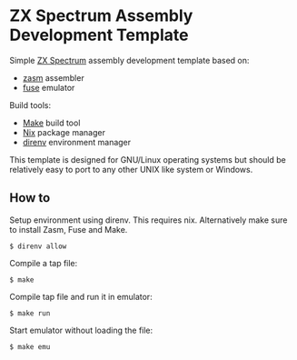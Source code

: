 # ZX Spectrum Assembly Development Template

Simple [ZX Spectrum](https://en.wikipedia.org/wiki/ZX_Spectrum) assembly development template based on:

* [zasm](https://github.com/Megatokio/zasm) assembler
* [fuse](http://fuse-emulator.sourceforge.net/) emulator

Build tools:

* [Make](https://www.gnu.org/software/make/) build tool
* [Nix](https://nixos.org/) package manager
* [direnv](https://direnv.net/) environment manager

This template is designed for GNU/Linux operating systems but should be relatively easy to port to any other UNIX like system or Windows.

## How to

Setup environment using direnv. This requires nix. Alternatively make sure to install Zasm, Fuse and Make.

```
$ direnv allow
```

Compile a tap file:

```shell
$ make
```

Compile tap file and run it in emulator:

```shell
$ make run
```

Start emulator without loading the file:

```shell
$ make emu
```
